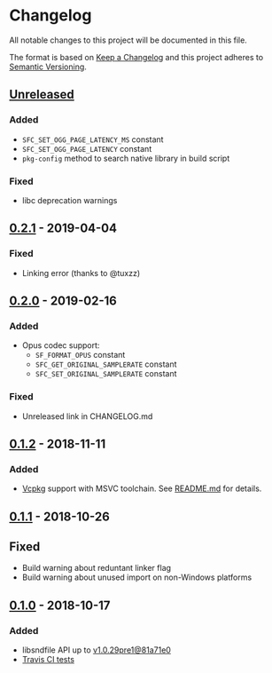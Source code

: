 # Changelog

All notable changes to this project will be documented in this file.

The format is based on [Keep a Changelog](http://keepachangelog.com/en/1.0.0/)
and this project adheres to [Semantic Versioning](http://semver.org/spec/v2.0.0.html).

## [Unreleased]

### Added

- `SFC_SET_OGG_PAGE_LATENCY_MS` constant
- `SFC_SET_OGG_PAGE_LATENCY` constant
- `pkg-config` method to search native library in build script

### Fixed

- libc deprecation warnings

## [0.2.1] - 2019-04-04

### Fixed

- Linking error (thanks to @tuxzz)

## [0.2.0] - 2019-02-16

### Added

- Opus codec support:
  - `SF_FORMAT_OPUS` constant
  - `SFC_GET_ORIGINAL_SAMPLERATE` constant
  - `SFC_SET_ORIGINAL_SAMPLERATE` constant

### Fixed

- Unreleased link in CHANGELOG.md

## [0.1.2] - 2018-11-11

### Added

- [Vcpkg](https://github.com/Microsoft/vcpkg) support with MSVC toolchain. See [README.md](README.md) for details.

## [0.1.1] - 2018-10-26

## Fixed

- Build warning about reduntant linker flag
- Build warning about unused import on non-Windows platforms

## [0.1.0] - 2018-10-17

### Added

- libsndfile API up to [v1.0.29pre1@81a71e0](https://github.com/erikd/libsndfile/commit/81a71e08c09b20b0255aa66e40fce293008b9525)
- [Travis CI tests](https://travis-ci.org/evpobr/sndfile-sys)

[Unreleased]: https://github.com/evpobr/sndfile-sys/compare/v0.2.1...HEAD
[0.2.1]: https://github.com/evpobr/sndfile-sys/compare/v0.2.0...v0.2.1
[0.2.0]: https://github.com/evpobr/sndfile-sys/compare/v0.1.2...v0.2.0
[0.1.2]: https://github.com/evpobr/sndfile-sys/compare/v0.1.1...v0.1.2
[0.1.1]: https://github.com/evpobr/sndfile-sys/compare/v0.1.0...v0.1.1
[0.1.0]: https://github.com/evpobr/sndfile-sys/compare/f008519...v0.1.0
